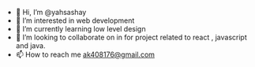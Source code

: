 - 👋 Hi, I’m @yahsashay
- 👀 I’m interested in web development
- 🌱 I’m currently learning low level design
- 💞️ I’m looking to collaborate on in for project related to react , javascript and java.
- 📫 How to reach me ak408176@gmail.com

<!---
yahsashay/yahsashay is a ✨ special ✨ repository because its `README.md` (this file) appears on your GitHub profile.
You can click the Preview link to take a look at your changes.
--->
